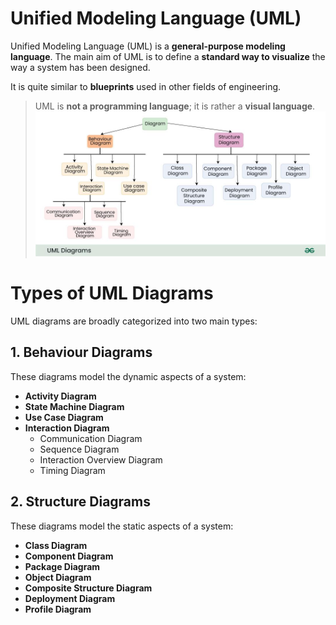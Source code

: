 # Unified Modeling Language (UML)

Unified Modeling Language (UML) is a **general-purpose modeling language**. The main aim of UML is to define a **standard way to visualize** the way a system has been designed. 

It is quite similar to **blueprints** used in other fields of engineering.

> UML is **not a programming language**; it is rather a **visual language**.
![alt text](image.png)

# Types of UML Diagrams

UML diagrams are broadly categorized into two main types:

## 1. Behaviour Diagrams

These diagrams model the dynamic aspects of a system:

- **Activity Diagram**
- **State Machine Diagram**
- **Use Case Diagram**
- **Interaction Diagram**
  - Communication Diagram
  - Sequence Diagram
  - Interaction Overview Diagram
  - Timing Diagram

## 2. Structure Diagrams

These diagrams model the static aspects of a system:

- **Class Diagram**
- **Component Diagram**
- **Package Diagram**
- **Object Diagram**
- **Composite Structure Diagram**
- **Deployment Diagram**
- **Profile Diagram**
